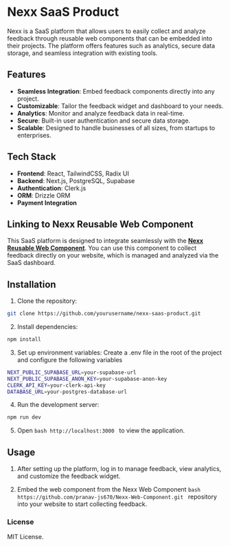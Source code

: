 # Nexx SaaS Product

Nexx is a SaaS platform that allows users to easily collect and analyze feedback through reusable web components that can be embedded into their projects. The platform offers features such as analytics, secure data storage, and seamless integration with existing tools.

## Features

- **Seamless Integration**: Embed feedback components directly into any project.
- **Customizable**: Tailor the feedback widget and dashboard to your needs.
- **Analytics**: Monitor and analyze feedback data in real-time.
- **Secure**: Built-in user authentication and secure data storage.
- **Scalable**: Designed to handle businesses of all sizes, from startups to enterprises.

## Tech Stack

- **Frontend**: React, TailwindCSS, Radix UI
- **Backend**: Next.js, PostgreSQL, Supabase
- **Authentication**: Clerk.js
- **ORM**: Drizzle ORM
- **Payment Integration**
  
## Linking to Nexx Reusable Web Component

This SaaS platform is designed to integrate seamlessly with the [**Nexx Reusable Web Component**](https://github.com/yourusername/nexx-web-component). You can use this component to collect feedback directly on your website, which is managed and analyzed via the SaaS dashboard.

## Installation

1. Clone the repository:

```bash
git clone https://github.com/yourusername/nexx-saas-product.git
```

2. Install dependencies:

```bash
npm install
```

3. Set up environment variables: Create a .env file in the root of the project and configure the following variables

```bash
NEXT_PUBLIC_SUPABASE_URL=your-supabase-url
NEXT_PUBLIC_SUPABASE_ANON_KEY=your-supabase-anon-key
CLERK_API_KEY=your-clerk-api-key
DATABASE_URL=your-postgres-database-url
```

4. Run the development server:

```bash
npm run dev
```

5. Open ```bash http://localhost:3000 ``` to view the application.

## Usage

1. After setting up the platform, log in to manage feedback, view analytics, and customize the feedback widget.

2. Embed the web component from the Nexx Web Component ```bash https://github.com/pranav-js670/Nexx-Web-Component.git ``` repository into your website to start collecting feedback.

### License

MIT License.
